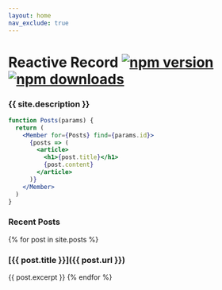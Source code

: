 ```yaml
---
layout: home
nav_exclude: true
---
```

# Reactive Record [![npm version](https://img.shields.io/npm/v/reactiverecord.svg?style=flat-square)](https://www.npmjs.com/package/reactiverecord) [![npm downloads](https://img.shields.io/npm/dm/reactiverecord.svg?style=flat-square)](https://www.npmjs.com/package/reactiverecord)

### {{ site.description }}


```jsx
function Posts(params) {
  return (
    <Member for={Posts} find={params.id}>
      {posts => (
        <article>
          <h1>{post.title}</h1>
          {post.content}
        </article>
      )}
    </Member>
  )
}
```

### Recent Posts
{% for post in site.posts %}
### [{{ post.title }}]({{ post.url }})
{{ post.excerpt }}
{% endfor %}

